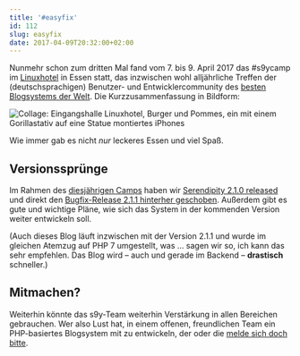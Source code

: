 ```yaml
---
title: '#easyfix'
id: 112
slug: easyfix
date: 2017-04-09T20:32:00+02:00
---
```


Nunmehr schon zum dritten Mal fand vom 7. bis 9. April 2017 das #s9ycamp im [Linuxhotel](http://linuxhotel.de) in Essen statt, das inzwischen wohl alljährliche Treffen der (deutschsprachigen) Benutzer- und Entwicklercommunity des [besten Blogsystems der Welt](https://s9y.org). Die Kurzzusammenfassung in Bildform:

![Collage: Eingangshalle Linuxhotel, Burger und Pommes, ein mit einem Gorillastativ auf eine Statue montiertes iPhones](/v2/uploads/artikel/s9ycamp-2017.jpg)

Wie immer gab es nicht _nur_ leckeres Essen und viel Spaß.

## Versionssprünge

Im Rahmen des [diesjährigen Camps](https://blog.s9y.org/archives/275-Greetings-from-Serendipity-s9ycamp.html) haben wir [Serendipity 2.1.0 released](https://blog.s9y.org/archives/273-Serendipity-2.1.0-released.html) und direkt den [Bugfix-Release 2.1.1 hinterher geschoben](https://blog.s9y.org/archives/274-Serendipity-2.1.1-released.html). Außerdem gibt es gute und wichtige Pläne, wie sich das System in der kommenden Version weiter entwickeln soll.

(Auch dieses Blog läuft inzwischen mit der Version 2.1.1 und wurde im gleichen Atemzug auf PHP 7 umgestellt, was … sagen wir so, ich kann das sehr empfehlen. Das Blog wird – auch und gerade im Backend – **drastisch** schneller.)

## Mitmachen?

Weiterhin könnte das s9y-Team weiterhin Verstärkung in allen Bereichen gebrauchen. Wer also Lust hat, in einem offenen, freundlichen Team ein PHP-basiertes Blogsystem mit zu entwickeln, der oder die [melde sich doch bitte](https://docs.s9y.org/docs/contributing/index.html).
